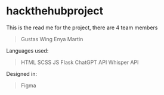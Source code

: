 # hackthehubproject

This is the read me for the project, there are 4 team members
> Gustas
> Wing
> Enya
> Martin

Languages used:
> HTML
> SCSS
> JS
> Flask
> ChatGPT API
> Whisper API

Designed in:
> Figma

